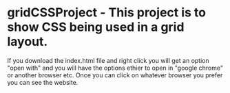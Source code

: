 # gridCSSProject - This project is to show CSS being used in a grid layout. 

If you download  the index.html file and right click you will get an option "open with" and you will have the options ethier to open 
in "google chrome" or another browser etc. Once you can click on whatever browser you prefer you can see the website.
